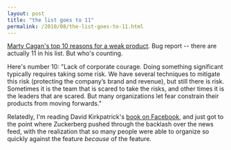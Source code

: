 ```yaml
---
layout: post
title: "the list goes to 11"
permalink: /2010/08/the-list-goes-to-11.html
---
```


<p><a href="http://www.svpg.com/top-10-reasons-for-weak-product/">Marty Cagan&#39;s top 10 reasons for a weak product</a>.  Bug report -- there are actually 11 in his list.  But who&#39;s counting.</p>

<p>Here&#39;s number 10:  &quot;Lack of corporate courage.  Doing something significant typically requires taking some risk.  We have several techniques to mitigate this risk (protecting the company’s brand and revenue), but still there is risk.  Sometimes it is the team that is scared to take the risks, and other times it is the leaders that are scared.  But many organizations let fear constrain their products from moving forwards.&quot;</p>

<p>Relatedly, I&#39;m reading David Kirkpatrick&#39;s <a href="http://amzn.to/9Dmoss">book on Facebook</a>, and just got to the point where Zuckerberg pushed through the backlash over the news feed, with the realization that so many people were able to organize so quickly against the feature <i>because</i> of the feature.</p>


